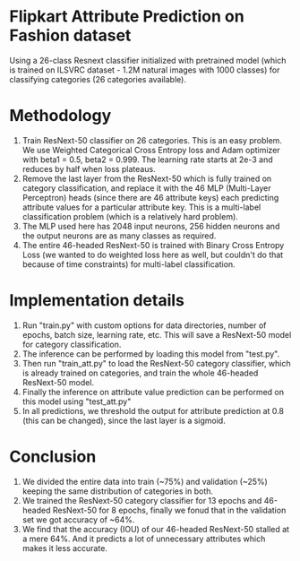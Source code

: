 # Flipkart Attribute Prediction on Fashion dataset
Using a 26-class Resnext classifier initialized with pretrained model (which is trained on ILSVRC dataset - 1.2M natural images with 1000 classes) for classifying categories (26 categories available).

# Methodology
1. Train ResNext-50 classifier on 26 categories. This is an easy problem. We use Weighted Categorical Cross Entropy loss and Adam optimizer with beta1 = 0.5, beta2 = 0.999. The learning rate starts at 2e-3 and reduces by half when loss plateaus.
2. Remove the last layer from the ResNext-50 which is fully trained on category classification, and replace it with the 46 MLP (Multi-Layer Perceptron) heads (since there are 46 attribute keys) each predicting attribute values for a particular attribute key. This is a multi-label classification problem (which is a relatively hard problem).
3. The MLP used here has 2048 input neurons, 256 hidden neurons and the output neurons are as many classes as required.
4. The entire 46-headed ResNext-50 is trained with Binary Cross Entropy Loss (we wanted to do weighted loss here as well, but couldn't do that because of time constraints) for multi-label classification.

# Implementation details

1. Run "train.py" with custom options for data directories, number of epochs, batch size, learning rate, etc. This will save a ResNext-50 model for category classification. 
2. The inference can be performed by loading this model from "test.py".
3. Then run "train_att.py" to load the ResNext-50 category classifier, which is already trained on categories, and train the whole 46-headed ResNext-50 model.
4. Finally the inference on attribute value prediction can be performed on this model using "test_att.py"
5. In all predictions, we threshold the output for attribute prediction at 0.8 (this can be changed), since the last layer is a sigmoid.

# Conclusion
1. We divided the entire data into train (~75%) and validation (~25%) keeping the same distribution of categories in both.
2. We trained the ResNext-50 category classifier for 13 epochs and 46-headed ResNext-50 for 8 epochs, finally we fonud that in the validation set we got accuracy of ~64%.
3. We find that the accuracy (IOU) of our 46-headed ResNext-50 stalled at a mere 64%. And it predicts a lot of unnecessary attributes which makes it less accurate.
